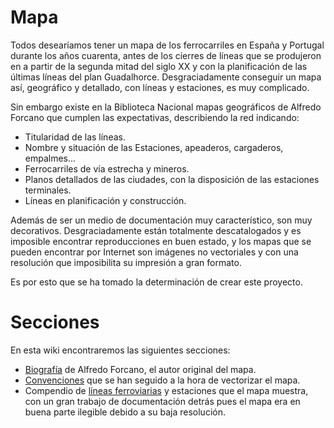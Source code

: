 # Mapa #

Todos desearíamos tener un mapa de los ferrocarriles en España y Portugal durante los años cuarenta, antes de los cierres de líneas que se produjeron en a partir de la segunda mitad del siglo XX y con la planificación de las últimas líneas del plan Guadalhorce. Desgraciadamente conseguir un mapa así, geográfico y detallado, con líneas y estaciones, es muy complicado.

Sin embargo existe en la Biblioteca Nacional mapas geográficos de Alfredo Forcano que cumplen las expectativas, describiendo la red indicando:
  * Titularidad de las líneas.
  * Nombre y situación de las Estaciones, apeaderos, cargaderos, empalmes...
  * Ferrocarriles de vía estrecha y mineros.
  * Planos detallados de las ciudades, con la disposición de las estaciones terminales.
  * Líneas en planificación y construcción.

Además de ser un medio de documentación muy característico, son muy decorativos. Desgraciadamente están totalmente descatalogados y es imposible encontrar reproducciones en buen estado, y los mapas que se pueden encontrar por Internet son imágenes no vectoriales y con una resolución que imposibilita su impresión a gran formato.

Es por esto que se ha tomado la determinación de crear este proyecto.

# Secciones #

En esta wiki encontraremos las siguientes secciones:
  * [Biografía](Biografia.md) de Alfredo Forcano, el autor original del mapa.
  * [Convenciones](Convenciones.md) que se han seguido a la hora de vectorizar el mapa.
  * Compendio de [líneas ferroviarias](Lineas.md) y estaciones que el mapa muestra, con un gran trabajo de documentación detrás pues el mapa era en buena parte ilegible debido a su baja resolución.